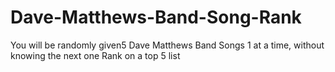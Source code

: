# Dave-Matthews-Band-Song-Rank
You will be randomly given5 Dave Matthews Band Songs
1 at a time, without knowing the next one
Rank on a top 5 list
